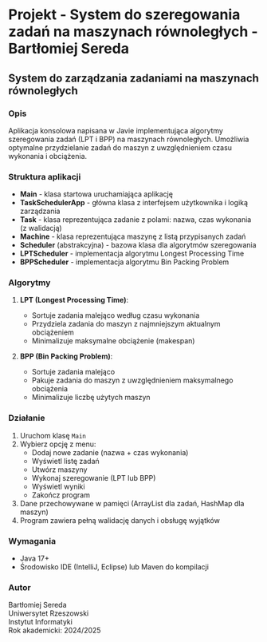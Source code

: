 # Projekt - System do szeregowania zadań na maszynach równoległych - Bartłomiej Sereda

## System do zarządzania zadaniami na maszynach równoległych

### Opis
Aplikacja konsolowa napisana w Javie implementująca algorytmy szeregowania zadań (LPT i BPP) na maszynach równoległych. Umożliwia optymalne przydzielanie zadań do maszyn z uwzględnieniem czasu wykonania i obciążenia.

### Struktura aplikacji
- **Main** - klasa startowa uruchamiająca aplikację
- **TaskSchedulerApp** - główna klasa z interfejsem użytkownika i logiką zarządzania
- **Task** - klasa reprezentująca zadanie z polami: nazwa, czas wykonania (z walidacją)
- **Machine** - klasa reprezentująca maszynę z listą przypisanych zadań
- **Scheduler** (abstrakcyjna) - bazowa klasa dla algorytmów szeregowania
- **LPTScheduler** - implementacja algorytmu Longest Processing Time
- **BPPScheduler** - implementacja algorytmu Bin Packing Problem

### Algorytmy
1. **LPT (Longest Processing Time)**:
   - Sortuje zadania malejąco według czasu wykonania
   - Przydziela zadania do maszyn z najmniejszym aktualnym obciążeniem
   - Minimalizuje maksymalne obciążenie (makespan)

2. **BPP (Bin Packing Problem)**:
   - Sortuje zadania malejąco
   - Pakuje zadania do maszyn z uwzględnieniem maksymalnego obciążenia
   - Minimalizuje liczbę użytych maszyn

### Działanie
1. Uruchom klasę `Main`
2. Wybierz opcję z menu:
   - Dodaj nowe zadanie (nazwa + czas wykonania)
   - Wyświetl listę zadań
   - Utwórz maszyny
   - Wykonaj szeregowanie (LPT lub BPP)
   - Wyświetl wyniki
   - Zakończ program
3. Dane przechowywane w pamięci (ArrayList dla zadań, HashMap dla maszyn)
4. Program zawiera pełną walidację danych i obsługę wyjątków

### Wymagania
- Java 17+
- Środowisko IDE (IntelliJ, Eclipse) lub Maven do kompilacji

### Autor
Bartłomiej Sereda  
Uniwersytet Rzeszowski  
Instytut Informatyki  
Rok akademicki: 2024/2025

